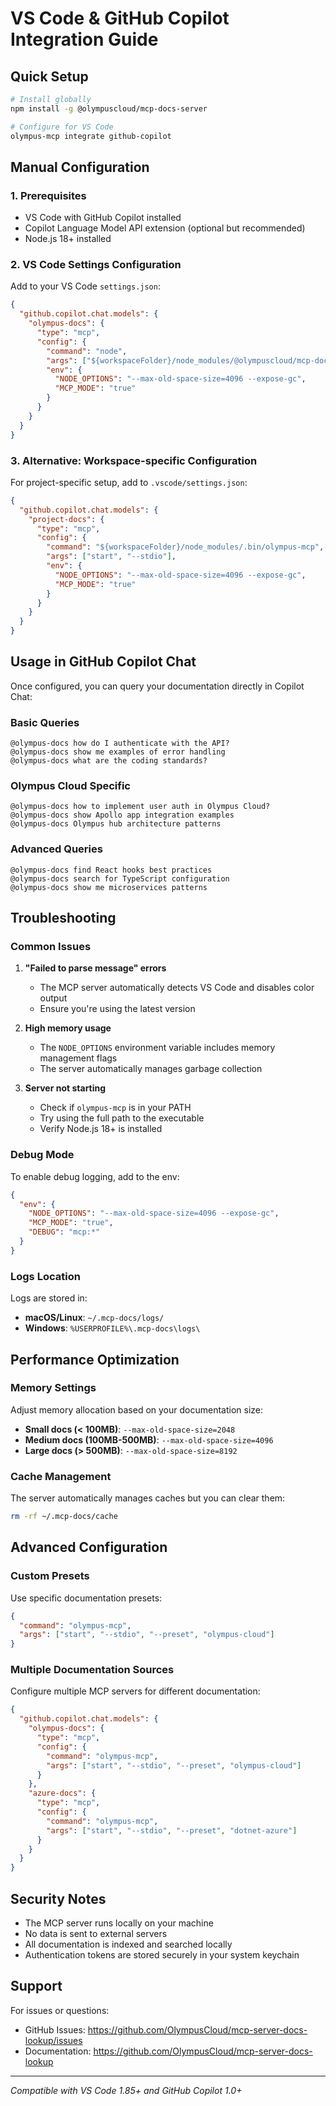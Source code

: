 # VS Code & GitHub Copilot Integration Guide

## Quick Setup

```bash
# Install globally
npm install -g @olympuscloud/mcp-docs-server

# Configure for VS Code
olympus-mcp integrate github-copilot
```

## Manual Configuration

### 1. Prerequisites

- VS Code with GitHub Copilot installed
- Copilot Language Model API extension (optional but recommended)
- Node.js 18+ installed

### 2. VS Code Settings Configuration

Add to your VS Code `settings.json`:

```json
{
  "github.copilot.chat.models": {
    "olympus-docs": {
      "type": "mcp",
      "config": {
        "command": "node",
        "args": ["${workspaceFolder}/node_modules/@olympuscloud/mcp-docs-server/mcp-launcher.js", "--stdio"],
        "env": {
          "NODE_OPTIONS": "--max-old-space-size=4096 --expose-gc",
          "MCP_MODE": "true"
        }
      }
    }
  }
}
```

### 3. Alternative: Workspace-specific Configuration

For project-specific setup, add to `.vscode/settings.json`:

```json
{
  "github.copilot.chat.models": {
    "project-docs": {
      "type": "mcp",
      "config": {
        "command": "${workspaceFolder}/node_modules/.bin/olympus-mcp",
        "args": ["start", "--stdio"],
        "env": {
          "NODE_OPTIONS": "--max-old-space-size=4096 --expose-gc",
          "MCP_MODE": "true"
        }
      }
    }
  }
}
```

## Usage in GitHub Copilot Chat

Once configured, you can query your documentation directly in Copilot Chat:

### Basic Queries
```
@olympus-docs how do I authenticate with the API?
@olympus-docs show me examples of error handling
@olympus-docs what are the coding standards?
```

### Olympus Cloud Specific
```
@olympus-docs how to implement user auth in Olympus Cloud?
@olympus-docs show Apollo app integration examples
@olympus-docs Olympus hub architecture patterns
```

### Advanced Queries
```
@olympus-docs find React hooks best practices
@olympus-docs search for TypeScript configuration
@olympus-docs show me microservices patterns
```

## Troubleshooting

### Common Issues

1. **"Failed to parse message" errors**
   - The MCP server automatically detects VS Code and disables color output
   - Ensure you're using the latest version

2. **High memory usage**
   - The `NODE_OPTIONS` environment variable includes memory management flags
   - The server automatically manages garbage collection

3. **Server not starting**
   - Check if `olympus-mcp` is in your PATH
   - Try using the full path to the executable
   - Verify Node.js 18+ is installed

### Debug Mode

To enable debug logging, add to the env:

```json
{
  "env": {
    "NODE_OPTIONS": "--max-old-space-size=4096 --expose-gc",
    "MCP_MODE": "true",
    "DEBUG": "mcp:*"
  }
}
```

### Logs Location

Logs are stored in:
- **macOS/Linux**: `~/.mcp-docs/logs/`
- **Windows**: `%USERPROFILE%\.mcp-docs\logs\`

## Performance Optimization

### Memory Settings

Adjust memory allocation based on your documentation size:

- **Small docs (< 100MB)**: `--max-old-space-size=2048`
- **Medium docs (100MB-500MB)**: `--max-old-space-size=4096`
- **Large docs (> 500MB)**: `--max-old-space-size=8192`

### Cache Management

The server automatically manages caches but you can clear them:

```bash
rm -rf ~/.mcp-docs/cache
```

## Advanced Configuration

### Custom Presets

Use specific documentation presets:

```json
{
  "command": "olympus-mcp",
  "args": ["start", "--stdio", "--preset", "olympus-cloud"]
}
```

### Multiple Documentation Sources

Configure multiple MCP servers for different documentation:

```json
{
  "github.copilot.chat.models": {
    "olympus-docs": {
      "type": "mcp",
      "config": {
        "command": "olympus-mcp",
        "args": ["start", "--stdio", "--preset", "olympus-cloud"]
      }
    },
    "azure-docs": {
      "type": "mcp",
      "config": {
        "command": "olympus-mcp",
        "args": ["start", "--stdio", "--preset", "dotnet-azure"]
      }
    }
  }
}
```

## Security Notes

- The MCP server runs locally on your machine
- No data is sent to external servers
- All documentation is indexed and searched locally
- Authentication tokens are stored securely in your system keychain

## Support

For issues or questions:
- GitHub Issues: https://github.com/OlympusCloud/mcp-server-docs-lookup/issues
- Documentation: https://github.com/OlympusCloud/mcp-server-docs-lookup

---

*Compatible with VS Code 1.85+ and GitHub Copilot 1.0+*
